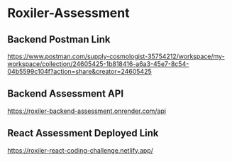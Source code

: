 # Roxiler-Assessment

## Backend Postman Link

https://www.postman.com/supply-cosmologist-35754212/workspace/my-workspace/collection/24605425-1b818416-a6a3-45e7-8c54-04b5599c104f?action=share&creator=24605425

## Backend Assessment API 
https://roxiler-backend-assessment.onrender.com/api

## React Assessment Deployed Link
https://roxiler-react-coding-challenge.netlify.app/
